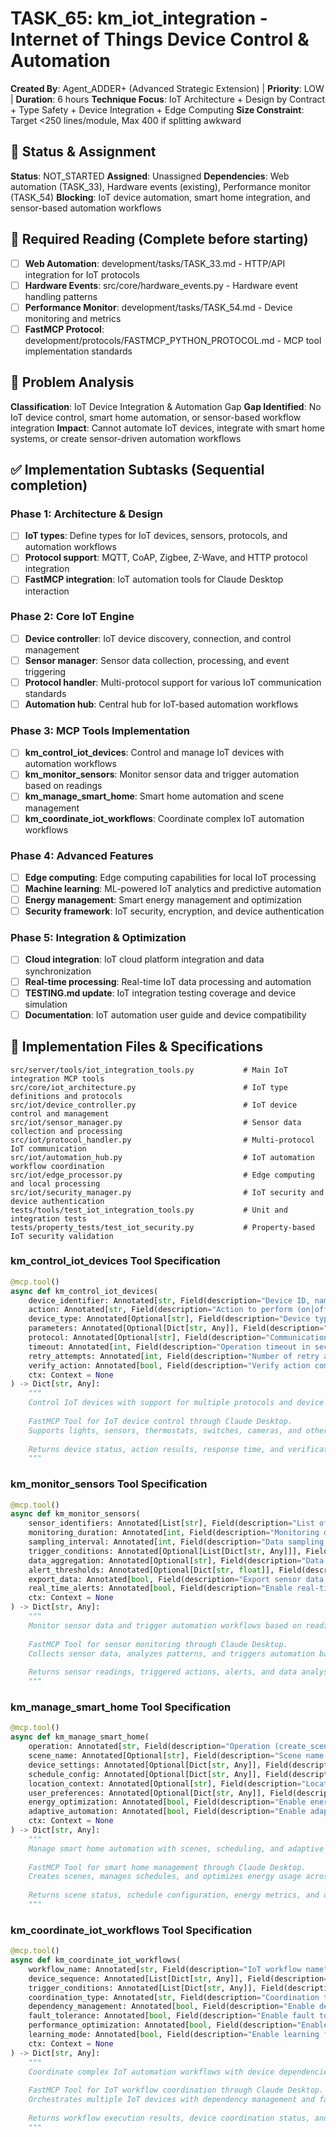 # TASK_65: km_iot_integration - Internet of Things Device Control & Automation

**Created By**: Agent_ADDER+ (Advanced Strategic Extension) | **Priority**: LOW | **Duration**: 6 hours
**Technique Focus**: IoT Architecture + Design by Contract + Type Safety + Device Integration + Edge Computing
**Size Constraint**: Target <250 lines/module, Max 400 if splitting awkward

## 🚦 Status & Assignment
**Status**: NOT_STARTED
**Assigned**: Unassigned
**Dependencies**: Web automation (TASK_33), Hardware events (existing), Performance monitor (TASK_54)
**Blocking**: IoT device automation, smart home integration, and sensor-based automation workflows

## 📖 Required Reading (Complete before starting)
- [ ] **Web Automation**: development/tasks/TASK_33.md - HTTP/API integration for IoT protocols
- [ ] **Hardware Events**: src/core/hardware_events.py - Hardware event handling patterns
- [ ] **Performance Monitor**: development/tasks/TASK_54.md - Device monitoring and metrics
- [ ] **FastMCP Protocol**: development/protocols/FASTMCP_PYTHON_PROTOCOL.md - MCP tool implementation standards

## 🎯 Problem Analysis
**Classification**: IoT Device Integration & Automation Gap
**Gap Identified**: No IoT device control, smart home automation, or sensor-based workflow integration
**Impact**: Cannot automate IoT devices, integrate with smart home systems, or create sensor-driven automation workflows

## ✅ Implementation Subtasks (Sequential completion)
### Phase 1: Architecture & Design
- [ ] **IoT types**: Define types for IoT devices, sensors, protocols, and automation workflows
- [ ] **Protocol support**: MQTT, CoAP, Zigbee, Z-Wave, and HTTP protocol integration
- [ ] **FastMCP integration**: IoT automation tools for Claude Desktop interaction

### Phase 2: Core IoT Engine
- [ ] **Device controller**: IoT device discovery, connection, and control management
- [ ] **Sensor manager**: Sensor data collection, processing, and event triggering
- [ ] **Protocol handler**: Multi-protocol support for various IoT communication standards
- [ ] **Automation hub**: Central hub for IoT-based automation workflows

### Phase 3: MCP Tools Implementation
- [ ] **km_control_iot_devices**: Control and manage IoT devices with automation workflows
- [ ] **km_monitor_sensors**: Monitor sensor data and trigger automation based on readings
- [ ] **km_manage_smart_home**: Smart home automation and scene management
- [ ] **km_coordinate_iot_workflows**: Coordinate complex IoT automation workflows

### Phase 4: Advanced Features
- [ ] **Edge computing**: Edge computing capabilities for local IoT processing
- [ ] **Machine learning**: ML-powered IoT analytics and predictive automation
- [ ] **Energy management**: Smart energy management and optimization
- [ ] **Security framework**: IoT security, encryption, and device authentication

### Phase 5: Integration & Optimization
- [ ] **Cloud integration**: IoT cloud platform integration and data synchronization
- [ ] **Real-time processing**: Real-time IoT data processing and automation
- [ ] **TESTING.md update**: IoT integration testing coverage and device simulation
- [ ] **Documentation**: IoT automation user guide and device compatibility

## 🔧 Implementation Files & Specifications
```
src/server/tools/iot_integration_tools.py           # Main IoT integration MCP tools
src/core/iot_architecture.py                        # IoT type definitions and protocols
src/iot/device_controller.py                        # IoT device control and management
src/iot/sensor_manager.py                           # Sensor data collection and processing
src/iot/protocol_handler.py                         # Multi-protocol IoT communication
src/iot/automation_hub.py                           # IoT automation workflow coordination
src/iot/edge_processor.py                           # Edge computing and local processing
src/iot/security_manager.py                         # IoT security and device authentication
tests/tools/test_iot_integration_tools.py           # Unit and integration tests
tests/property_tests/test_iot_security.py           # Property-based IoT security validation
```

### km_control_iot_devices Tool Specification
```python
@mcp.tool()
async def km_control_iot_devices(
    device_identifier: Annotated[str, Field(description="Device ID, name, or address")],
    action: Annotated[str, Field(description="Action to perform (on|off|set|get|toggle)")],
    device_type: Annotated[Optional[str], Field(description="Device type (light|sensor|thermostat|switch|camera)")] = None,
    parameters: Annotated[Optional[Dict[str, Any]], Field(description="Action-specific parameters")] = None,
    protocol: Annotated[Optional[str], Field(description="Communication protocol (mqtt|http|zigbee|zwave)")] = None,
    timeout: Annotated[int, Field(description="Operation timeout in seconds", ge=1, le=300)] = 30,
    retry_attempts: Annotated[int, Field(description="Number of retry attempts", ge=0, le=5)] = 2,
    verify_action: Annotated[bool, Field(description="Verify action completion")] = True,
    ctx: Context = None
) -> Dict[str, Any]:
    """
    Control IoT devices with support for multiple protocols and device types.
    
    FastMCP Tool for IoT device control through Claude Desktop.
    Supports lights, sensors, thermostats, switches, cameras, and other smart devices.
    
    Returns device status, action results, response time, and verification data.
    """
```

### km_monitor_sensors Tool Specification
```python
@mcp.tool()
async def km_monitor_sensors(
    sensor_identifiers: Annotated[List[str], Field(description="List of sensor IDs or names to monitor")],
    monitoring_duration: Annotated[int, Field(description="Monitoring duration in seconds", ge=10, le=86400)] = 300,
    sampling_interval: Annotated[int, Field(description="Data sampling interval in seconds", ge=1, le=3600)] = 30,
    trigger_conditions: Annotated[Optional[List[Dict[str, Any]]], Field(description="Automation trigger conditions")] = None,
    data_aggregation: Annotated[Optional[str], Field(description="Data aggregation method (avg|min|max|sum)")] = None,
    alert_thresholds: Annotated[Optional[Dict[str, float]], Field(description="Alert threshold values")] = None,
    export_data: Annotated[bool, Field(description="Export sensor data for analysis")] = False,
    real_time_alerts: Annotated[bool, Field(description="Enable real-time alerting")] = True,
    ctx: Context = None
) -> Dict[str, Any]:
    """
    Monitor sensor data and trigger automation workflows based on readings and conditions.
    
    FastMCP Tool for sensor monitoring through Claude Desktop.
    Collects sensor data, analyzes patterns, and triggers automation based on conditions.
    
    Returns sensor readings, triggered actions, alerts, and data analysis.
    """
```

### km_manage_smart_home Tool Specification
```python
@mcp.tool()
async def km_manage_smart_home(
    operation: Annotated[str, Field(description="Operation (create_scene|activate_scene|schedule|status)")],
    scene_name: Annotated[Optional[str], Field(description="Scene name for scene operations")] = None,
    device_settings: Annotated[Optional[Dict[str, Any]], Field(description="Device settings for scene creation")] = None,
    schedule_config: Annotated[Optional[Dict[str, Any]], Field(description="Scheduling configuration")] = None,
    location_context: Annotated[Optional[str], Field(description="Location or room context")] = None,
    user_preferences: Annotated[Optional[Dict[str, Any]], Field(description="User preferences and customization")] = None,
    energy_optimization: Annotated[bool, Field(description="Enable energy optimization")] = True,
    adaptive_automation: Annotated[bool, Field(description="Enable adaptive automation based on usage patterns")] = False,
    ctx: Context = None
) -> Dict[str, Any]:
    """
    Manage smart home automation with scenes, scheduling, and adaptive optimization.
    
    FastMCP Tool for smart home management through Claude Desktop.
    Creates scenes, manages schedules, and optimizes energy usage across smart devices.
    
    Returns scene status, schedule configuration, energy metrics, and optimization recommendations.
    """
```

### km_coordinate_iot_workflows Tool Specification
```python
@mcp.tool()
async def km_coordinate_iot_workflows(
    workflow_name: Annotated[str, Field(description="IoT workflow name")],
    device_sequence: Annotated[List[Dict[str, Any]], Field(description="Sequence of IoT device actions")],
    trigger_conditions: Annotated[List[Dict[str, Any]], Field(description="Workflow trigger conditions")],
    coordination_type: Annotated[str, Field(description="Coordination type (sequential|parallel|conditional)")] = "sequential",
    dependency_management: Annotated[bool, Field(description="Enable device dependency management")] = True,
    fault_tolerance: Annotated[bool, Field(description="Enable fault tolerance and error recovery")] = True,
    performance_optimization: Annotated[bool, Field(description="Enable performance optimization")] = True,
    learning_mode: Annotated[bool, Field(description="Enable learning from workflow execution")] = False,
    ctx: Context = None
) -> Dict[str, Any]:
    """
    Coordinate complex IoT automation workflows with device dependencies and optimization.
    
    FastMCP Tool for IoT workflow coordination through Claude Desktop.
    Orchestrates multiple IoT devices with dependency management and fault tolerance.
    
    Returns workflow execution results, device coordination status, and performance metrics.
    """
```